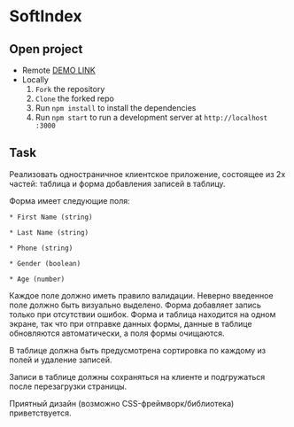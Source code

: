 # SoftIndex

## Open project
- Remote [DEMO LINK](https://gestap.github.io/SoftIndex//)
- Locally
    1. `Fork` the repository
    2. `Clone` the forked repo
    3. Run `npm install` to install the dependencies
    1. Run `npm start` to run a development server at `http://localhost
    :3000`

## Task
Реализовать одностраничное клиентское приложение, состоящее из 2х частей: таблица и форма добавления записей в таблицу.

Форма имеет следующие поля:

    * First Name (string)

    * Last Name (string)

    * Phone (string)

    * Gender (boolean)

    * Age (number)

Каждое поле должно иметь правило валидации. Неверно введенное поле должно быть визуально выделено. Форма добавляет запись только при отсутствии ошибок. Форма и таблица находится на одном экране, так что при отправке данных формы, данные в таблице обновляются автоматически, а поля формы очищаются.

В таблице должна быть предусмотрена сортировка по каждому из полей и удаление записей.



Записи в таблице должны сохраняться на клиенте и подгружаться после перезагрузки страницы.


Приятный дизайн (возможно CSS-фреймворк/библиотека) приветствуется.
